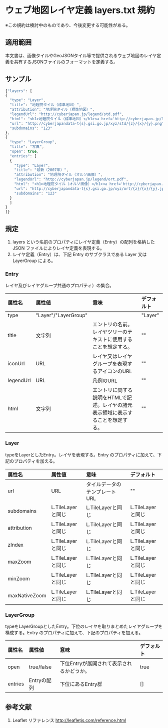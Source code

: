 # ウェブ地図レイヤ定義 layers.txt 規約
※この規約は検討中のものであり、今後変更する可能性がある。
## 適用範囲
本文書は、画像タイルやGeoJSONタイル等で提供されるウェブ地図のレイヤ定義を共有するJSONファイルのフォーマットを定義する。

## サンプル

```javascript
{"layers": [
{
  "type": "Layer",
  "title": "地理院タイル（標準地図）",
  "attribution": "地理院タイル（標準地図）",
  "legendUrl": "http://cyberjapan.jp/legend/std.pdf",
  "html": "<h1>地理院タイル（標準地図）</h1><a href='http://cyberjapan.jp/legend/std.pdf'>凡例</a>",
  "url": "http://cyberjapandata-t{s}.gsi.go.jp/xyz/std/{z}/{x}/{y}.png",
  "subdomains": "123"
},
{
  "type": "LayerGroup",
  "title": "写真",
  "open": true,
  "entries": [
  {
    "type": "Layer",
    "title": "最新（2007年）",
    "attribution": "地理院タイル（オルソ画像）",
    "legendUrl": "http://cyberjapan.jp/legend/ort.pdf",
    "html": "<h1>地理院タイル（オルソ画像）</h1><a href='http://cyberjapan.jp/legend/ort.pdf'>凡例</a>",
    "url": "http://cyberjapandata-t{s}.gsi.go.jp/xyz/ort/{z}/{x}/{y}.jpg",
    "subdomains": "123"
  }
  ]
}
]}
```

## 規定
1. layers という名前のプロパティにレイヤ定義（Entry）の配列を格納した JSON ファイルによりレイヤ定義を表現する。
2. レイヤ定義（Entry）は、下記 Entry のサブクラスである Layer 又は LayerGroup による。

### Entry
レイヤ及びレイヤグループ共通のプロパティ）の集合。

|属性名|属性値|意味|デフォルト|
|:----|:----|:--|:-------|
|type|"Layer"/"LayerGroup"||"Layer"|
|title|文字列|エントリの名前。レイヤツリーのテキストに使用することを想定する。|""|
|iconUrl|URL|レイヤ又はレイヤグループを表現するアイコンのURL|""|
|legendUrl|URL|凡例のURL|""|
|html|文字列|エントリに関する説明をHTMLで記述。レイヤの諸元表示領域に表示することを想定する。|""|

### Layer
typeをLayerとしたEntry。レイヤを表現する。Entry のプロパティに加えて、下記のプロパティを加える。

|属性名|属性値|意味|デフォルト|
|:----|:----|:--|:-------|
|url|URL|タイルデータのテンプレートURL|""|
|subdomains|L.TileLayerと同じ|L.TileLayerと同じ|L.TileLayerと同じ|
|attribution|L.TileLayerと同じ|L.TileLayerと同じ|L.TileLayerと同じ|
|zIndex|L.TileLayerと同じ|L.TileLayerと同じ|L.TileLayerと同じ|
|maxZoom|L.TileLayerと同じ|L.TileLayerと同じ|L.TileLayerと同じ|
|minZoom|L.TileLayerと同じ|L.TileLayerと同じ|L.TileLayerと同じ|
|maxNativeZoom|L.TileLayerと同じ|L.TileLayerと同じ|L.TileLayerと同じ|


### LayerGroup
typeをLayerGroupとしたEntry。下位のレイヤを取りまとめたレイヤグループを構成する。Entry のプロパティに加えて、下記のプロパティを加える。

|属性名|属性値|意味|デフォルト|
|:----|:----|:--|:-------|
|open|true/false|下位Entryが展開されて表示されるかどうか。|true|
|entries|Entryの配列|下位にあるEntry群|[]|


## 参考文献
1. Leaflet リファレンス http://leafletjs.com/reference.html



